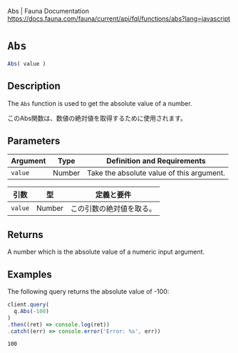 Abs | Fauna Documentation
https://docs.fauna.com/fauna/current/api/fql/functions/abs?lang=javascript

# `Abs`

```javascript
Abs( value )
```

## [](#description)Description

The `Abs` function is used to get the absolute value of a number.

このAbs関数は、数値の絶対値を取得するために使用されます。

## [](#parameters)Parameters

Argument|Type|Definition and Requirements|
|--|--|--|
|`value`|Number|Take the absolute value of this argument.|

|引数|型|定義と要件|
|--|--|--|
|`value`|Number|この引数の絶対値を取る。|

## [](#returns)Returns

A number which is the absolute value of a numeric input argument.

## [](#examples)Examples

The following query returns the absolute value of -100:

```javascript
client.query(
  q.Abs(-100)
)
.then((ret) => console.log(ret))
.catch((err) => console.error('Error: %s', err))
```

```none
100
```